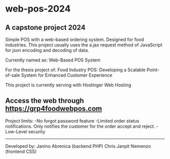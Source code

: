 # web-pos-2024
A capstone project 2024
-----------------------------------
Simple POS with a web-based ordering system. Designed for food industries. This project usually uses the a.jax request method of JavaScript for json encoding and decoding of data.

Currently named as:
Web-Based POS System

For the thesis project of:
Food Industry POS: Developing a Scalable Point-of-sale System for Enhanced Customer Experience

This project is currently serving with Hostinger Web Hosting

Access the web through https://grp4foodwebpos.com
-----------------------------------

Project limits:
-No forgot password feature
-Limited order status notifications. Only notifies the customer for the order accept and reject.
-Low-Level security

-------
Developed by:
Janino Abrenica (backend PHP)
Chris Janpit Nemenzo (frontend CSS)
